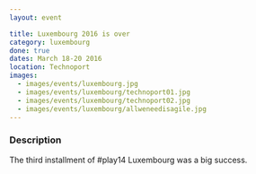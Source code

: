 ```yaml
---
layout: event

title: Luxembourg 2016 is over
category: luxembourg
done: true
dates: March 18-20 2016
location: Technoport
images:
  - images/events/luxembourg.jpg
  - images/events/luxembourg/technoport01.jpg
  - images/events/luxembourg/technoport02.jpg
  - images/events/luxembourg/allweneedisagile.jpg
---
```


### Description
The third installment of #play14 Luxembourg was a big success.
